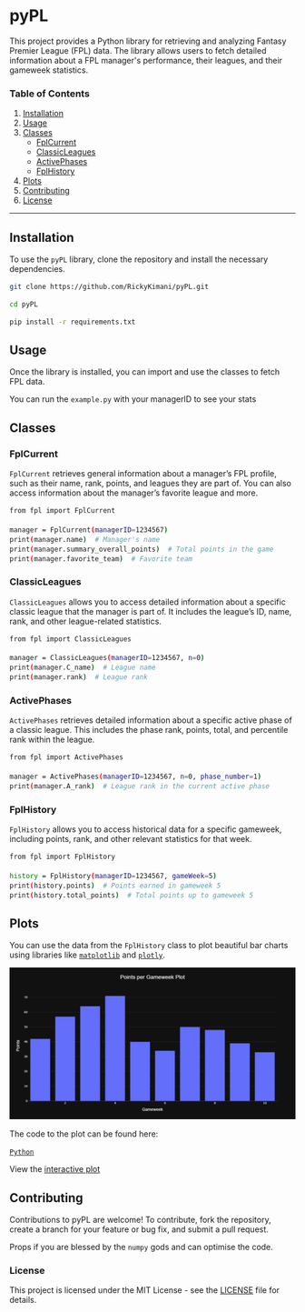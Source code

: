 # pyPL

This project provides a Python library for retrieving and analyzing Fantasy Premier League (FPL) data. The library allows users to fetch detailed information about a FPL manager's performance, their leagues, and their gameweek statistics.

### Table of Contents

1. [Installation](#installation)
2. [Usage](#usage)
3. [Classes](#classes)
   - [FplCurrent](#fplcurrent)
   - [ClassicLeagues](#classicleagues)
   - [ActivePhases](#activephases)
   - [FplHistory](#fplhistory)
4. [Plots](#plots)
5. [Contributing](#contributing)
6. [License](#license)

---

## **Installation**

To use the `pyPL` library, clone the repository and install the necessary dependencies.

```bash
git clone https://github.com/RickyKimani/pyPL.git
```

```bash
cd pyPL
```

```bash
pip install -r requirements.txt
```

## **Usage**

Once the library is installed, you can import and use the classes to fetch FPL data.

You can run the `example.py` with your managerID to see your stats

## **Classes**

### FplCurrent

`FplCurrent` retrieves general information about a manager’s FPL profile, such as their name, rank, points, and leagues they are part of. You can also access information about the manager’s favorite league and more.

```bash
from fpl import FplCurrent

manager = FplCurrent(managerID=1234567)
print(manager.name)  # Manager's name
print(manager.summary_overall_points)  # Total points in the game
print(manager.favorite_team)  # Favorite team
```

### ClassicLeagues

`ClassicLeagues` allows you to access detailed information about a specific classic league that the manager is part of. It includes the league’s ID, name, rank, and other league-related statistics.

```bash
from fpl import ClassicLeagues

manager = ClassicLeagues(managerID=1234567, n=0)
print(manager.C_name)  # League name
print(manager.rank)  # League rank
```

### ActivePhases

`ActivePhases` retrieves detailed information about a specific active phase of a classic league. This includes the phase rank, points, total, and percentile rank within the league.

```bash
from fpl import ActivePhases

manager = ActivePhases(managerID=1234567, n=0, phase_number=1)
print(manager.A_rank)  # League rank in the current active phase
```

### FplHistory

`FplHistory` allows you to access historical data for a specific gameweek, including points, rank, and other relevant statistics for that week.

```bash
from fpl import FplHistory

history = FplHistory(managerID=1234567, gameWeek=5)
print(history.points)  # Points earned in gameweek 5
print(history.total_points)  # Total points up to gameweek 5
```

## **Plots**

You can use the data from the `FplHistory` class to plot beautiful bar charts using libraries like [`matplotlib`](https://matplotlib.org) and [`plotly`](https://plotly.com/python/).

![Plot example](./plot-example/GWplot.png)

The code to the plot can be found here:

[`Python`](./plot-example/points-plot.py)

View the [interactive plot](https://github.com/RickyKimani/fpl-plot) 


## **Contributing**

Contributions to pyPL are welcome! To contribute, fork the repository, create a branch for your feature or bug fix, and submit a pull request.

Props if you are blessed by the `numpy` gods and can optimise the code.

### **License**

This project is licensed under the MIT License - see the [LICENSE](LICENSE) file for details.
